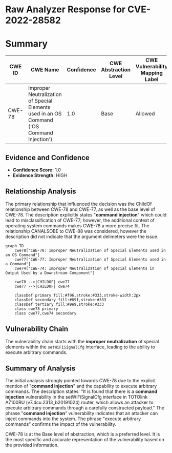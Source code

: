 # Raw Analyzer Response for CVE-2022-28582

# Summary
| CWE ID | CWE Name | Confidence | CWE Abstraction Level | CWE Vulnerability Mapping Label | CWE-Vulnerability Mapping Notes |
|---|---|---|---|---|---|
| CWE-78 | Improper Neutralization of Special Elements used in an OS Command ('OS Command Injection') | 1.0 | Base | Allowed | Primary CWE |

## Evidence and Confidence

*   **Confidence Score:** 1.0
*   **Evidence Strength:** HIGH

## Relationship Analysis
The primary relationship that influenced the decision was the ChildOf relationship between CWE-78 and CWE-77, as well as the base level of CWE-78. The description explicitly states "**command injection**" which could lead to misclassification of CWE-77; however, the additional context of operating system commands makes CWE-78 a more precise fit. The relationship CANALSOBE to CWE-88 was considered, however the description did not indicate that the argument delimeters were the issue.

```mermaid
graph TD
    cwe78["CWE-78: Improper Neutralization of Special Elements used in an OS Command"]
    cwe77["CWE-77: Improper Neutralization of Special Elements used in a Command"]
    cwe74["CWE-74: Improper Neutralization of Special Elements in Output Used by a Downstream Component"]

    cwe78 -->|CHILDOF| cwe77
    cwe77 -->|CHILDOF| cwe74
    
    classDef primary fill:#f96,stroke:#333,stroke-width:2px
    classDef secondary fill:#69f,stroke:#333
    classDef tertiary fill:#9e9,stroke:#333
    class cwe78 primary
    class cwe77,cwe74 secondary
```

## Vulnerability Chain
The vulnerability chain starts with the **improper neutralization** of special elements within the `setWiFiSignalCfg` interface, leading to the ability to execute arbitrary commands.

## Summary of Analysis
The initial analysis strongly pointed towards CWE-78 due to the explicit mention of "**command injection**" and the capability to execute arbitrary commands. The description states: "It is found that there is a **command injection** vulnerability in the setWiFiSignalCfg interface in TOTOlink A7100RU (v7.4cu.2313_b20191024) router, which allows an attacker to execute arbitrary commands through a carefully constructed payload." The phrase "**command injection**" vulnerability indicates that an attacker can inject commands into the system. The phrase "execute arbitrary commands" confirms the impact of the vulnerability.

CWE-78 is at the Base level of abstraction, which is a preferred level. It is the most specific and accurate representation of the vulnerability based on the provided information.